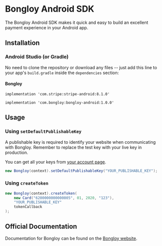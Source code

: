 # Bongloy Android SDK

The Bongloy Android SDK makes it quick and easy to build an excellent payment experience in your Android app.

## Installation

### Android Studio (or Gradle)

No need to clone the repository or download any files -- just add this line to your app's `build.gradle` inside the `dependencies` section:

#### Bongloy

```
implementation 'com.stripe:stripe-android:8.1.0'

implementation 'com.bongloy:bongloy-android:1.0.0'
```

## Usage

### Using `setDefaultPublishableKey`

A publishable key is required to identify your website when communicating with Bongloy. Remember to replace the test key with your live key in production.

You can get all your keys from [your account page](https://sandbox.bongloy.com/dashboard/api_keys).

```java
new Bongloy(context).setDefaultPublishableKey("YOUR_PUBLISHABLE_KEY");
```

### Using `createToken`

```java
new Bongloy(context).createToken(
    new Card("6200000000000005", 01, 2020, "123"),
    "YOUR_PUBLISHABLE_KEY"
    tokenCallback
);
```

## Official Documentation

Documentation for Bongloy can be found on the [Bongloy website](https://www.bongloy.com/documentation).